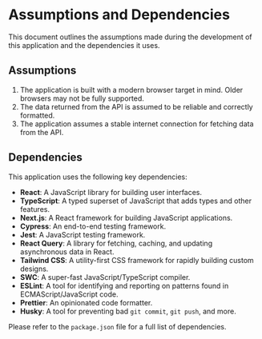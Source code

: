 # Assumptions and Dependencies

This document outlines the assumptions made during the development of this application and the dependencies it uses.

## Assumptions

1. The application is built with a modern browser target in mind. Older browsers may not be fully supported.
2. The data returned from the API is assumed to be reliable and correctly formatted.
3. The application assumes a stable internet connection for fetching data from the API.

## Dependencies

This application uses the following key dependencies:

- **React**: A JavaScript library for building user interfaces.
- **TypeScript**: A typed superset of JavaScript that adds types and other features.
- **Next.js**: A React framework for building JavaScript applications.
- **Cypress**: An end-to-end testing framework.
- **Jest**: A JavaScript testing framework.
- **React Query**: A library for fetching, caching, and updating asynchronous data in React.
- **Tailwind CSS**: A utility-first CSS framework for rapidly building custom designs.
- **SWC**: A super-fast JavaScript/TypeScript compiler.
- **ESLint**: A tool for identifying and reporting on patterns found in ECMAScript/JavaScript code.
- **Prettier**: An opinionated code formatter.
- **Husky**: A tool for preventing bad `git commit`, `git push`, and more.

Please refer to the `package.json` file for a full list of dependencies.
